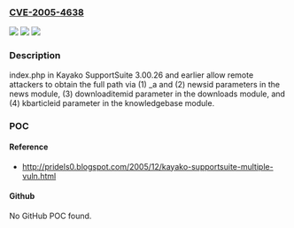 ### [CVE-2005-4638](https://cve.mitre.org/cgi-bin/cvename.cgi?name=CVE-2005-4638)
![](https://img.shields.io/static/v1?label=Product&message=n%2Fa&color=blue)
![](https://img.shields.io/static/v1?label=Version&message=n%2Fa&color=blue)
![](https://img.shields.io/static/v1?label=Vulnerability&message=n%2Fa&color=brighgreen)

### Description

index.php in Kayako SupportSuite 3.00.26 and earlier allow remote attackers to obtain the full path via (1) _a and (2) newsid parameters in the news module, (3) downloaditemid parameter in the downloads module, and (4) kbarticleid parameter in the knowledgebase module.

### POC

#### Reference
- http://pridels0.blogspot.com/2005/12/kayako-supportsuite-multiple-vuln.html

#### Github
No GitHub POC found.

